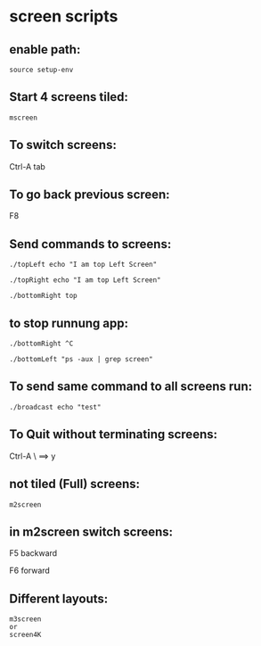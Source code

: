 # screen scripts

## enable path:
```
source setup-env
```
## Start 4 screens tiled:
```
mscreen
```
## To switch screens:
Ctrl-A tab

## To go back previous screen:

F8
## Send commands to screens:
```
./topLeft echo "I am top Left Screen"

./topRight echo "I am top Left Screen"

./bottomRight top
```

## to stop runnung app:
```
./bottomRight ^C

./bottomLeft "ps -aux | grep screen"
```

## To send same command to all screens run:
```
./broadcast echo "test"
```

## To Quit without terminating screens:
Ctrl-A \ ==> y

## not tiled (Full) screens:
```
m2screen
```

## in m2screen switch screens:

F5 backward

F6 forward

## Different layouts:
```
m3screen
or
screen4K
```
